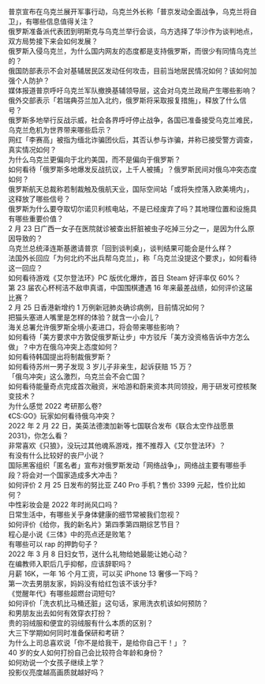 普京宣布在乌克兰展开军事行动，乌克兰外长称「普京发动全面战争，乌克兰将自卫」，有哪些信息值得关注？  
俄罗斯准备派代表团到明斯克与乌克兰举行会谈，乌方选择了华沙作为谈判地点，双方局势接下来会如何发展？  
俄罗斯入侵乌克兰，为什么国内网友的态度都是支持俄罗斯，而很少有同情乌克兰的？  
俄国防部表示不会对基辅居民区发动任何攻击，目前当地居民情况如何？该如何加强个人防护？  
媒体报道普京呼吁乌克兰军队撤换基辅领导层，这会对乌克兰政局产生哪些影响？  
俄外交部表示「若瑞典芬兰加入北约，俄罗斯将采取报复措施」，释放了什么信号？  
俄罗斯多地举行反战示威，社会各界呼吁停止战争，各国已准备接受乌克兰难民，乌克兰危机为世界带来哪些启示？  
网红「李赛高」被指为缅北诈骗团伙后，其否认参与诈骗，并称已接受警方调查，真实情况如何？  
为什么乌克兰更偏向于北约美国，而不是偏向于俄罗斯？  
如何看待「俄罗斯多地爆发反战抗议，上千人被捕」？俄罗斯民间对俄乌冲突态度如何？  
俄罗斯航天总裁称若制裁触及俄航天业，国际空间站「或将失控落入欧美境内」，这释放了哪些信号？  
俄罗斯为什么要夺取切尔诺贝利核电站，不是已经废弃了吗？其地理位置和设施具有哪些重要价值？  
2 月 23 日广西一女子在医院就诊被查出肝脏被虫子吃掉三分之一，是因为什么原因导致的？  
乌克兰总统泽连斯基邀请普京「回到谈判桌」，谈判结果可能会是什么样？  
法国外长回应「为何北约不出兵帮乌克兰」，称「乌克兰没提这个要求」，如何看待这一回应？  
如何看待游戏《艾尔登法环》PC 版优化爆炸，首日 Steam 好评率仅 60%？  
第 23 届农心杯柯洁不敌申真谞，中国围棋遭遇 16 年来最差战绩，如何评价这届比赛？  
2 月 25 日香港新增约 1 万例新冠肺炎确诊病例，目前情况如何？  
把猫头塞进人嘴里是怎样的体验？就含一小会儿？  
海关总署允许俄罗斯全境小麦进口，将会带来哪些影响？  
如何看待「美方要求中方敦促俄罗斯让步」中方驳斥「美方没资格告诉中方怎么做」？中方在俄乌冲突上态度如何？  
如何看待韩国提出将制裁俄罗斯？  
如何看待苏州一男子发现 3 岁儿子非亲生，起诉获赔 15 万？  
「俄乌冲突」这么激烈，乌克兰会不会亡国？  
如何看待能量奇点完成首次融资，米哈游和蔚来资本共同领投，用于研发可控核聚变技术？  
为什么感觉 2022 考研那么卷?  
《CS:GO》玩家如何看待俄乌冲突？  
2022 年 2 月 22 日，美英法德澳加新等七国联合发布《联合太空作战愿景 2031》，你怎么看？  
非常喜欢《只狼》，没玩过其他魂系游戏，推不推荐入《艾尔登法环》？  
有没有什么比较好的丧尸小说？  
国际黑客组织「匿名者」宣布对俄罗斯发动「网络战争」，网络战主要有哪些手段？将会对一个国家造成多大冲击？  
如何评价 2 月 25 日发布的努比亚 Z40 Pro 手机？售价 3399 元起，性价比如何？  
中性彩妆会是 2022 年时尚风口吗？  
日常生活中，有哪些关乎身体健康的细节常被我们忽视？  
如何评价《给你，我的新名片》第四季第四期综艺节目？  
程心是小说《三体》中的亮点还是败笔？  
有哪些可以 rap 的押韵句子？  
2022 年 3 月 8 日妇女节，送什么礼物给她最能让她心动？  
在编教师入职后几乎抑郁，应该辞职吗？  
月薪 16K，一年 16 个月工资，可以买 iPhone 13 奢侈一下吗？  
第一次去男朋友家，妈妈没有给红包该不该分手?  
《觉醒年代》有哪些超燃台词短句?  
如何评价「洗衣机比马桶还脏」这句话，家用洗衣机该如何预防？  
和男朋友出去如何有效穿衣打扮？  
贵的羽绒服和便宜的羽绒服有什么本质的区别？  
大三下学期如何同时准备保研和考研？  
为什么上司总喜欢说「你不是给我干，是给你自己干！」？  
40 岁的女人如何打扮自己会比较符合年龄和身份？  
如何劝说一个女孩子继续上学？  
投影仪亮度越高画质就越好吗？  
